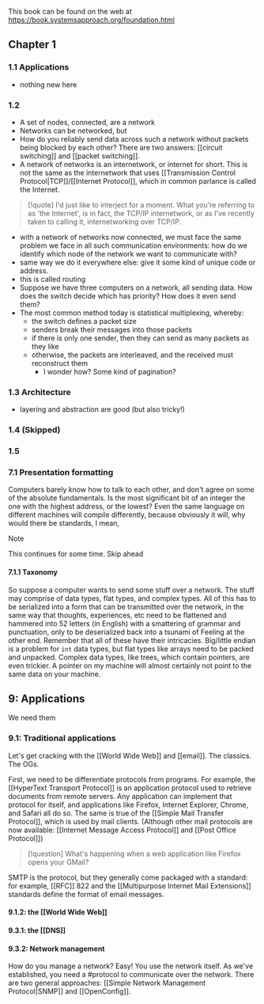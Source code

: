 This book can be found on the web at https://book.systemsapproach.org/foundation.html

## Chapter 1
### 1.1 Applications
- nothing new here
### 1.2
- A set of nodes, connected, are a network
- Networks can be networked, but
- How do you reliably send data across such a network without packets being blocked by each other? There are two answers: [[circuit switching]] and [[packet switching]].
- A network of networks is an internetwork, or internet for short. This is not the same as the internetwork that uses [[Transmission Control Protocol|TCP]]/[[Internet Protocol]], which in common parlance is called the Internet.
>[!quote]
>I'd just like to interject for a moment. What you're referring to as 'the Internet', is in fact, the TCP/IP internetwork, or as I've recently taken to calling it, internetworking over TCP/IP.
- with a network of networks now connected, we must face the same problem we face in all such communication environments: how do we identify which node of the network we want to communicate with?
- same way we do it everywhere else: give it some kind of unique code or address.
- this is called routing
- Suppose we have three computers on a network, all sending data. How does the switch decide which has priority? How does it even send them?
- The most common method today is statistical multiplexing, whereby:
	- the switch defines a packet size
	- senders break their messages into those packets
	- if there is only one sender, then they can send as many packets as they like
	- otherwise, the packets are interleaved, and the received must reconstruct them
		- I wonder how? Some kind of pagination?

### 1.3 Architecture
- layering and abstraction are good (but also tricky!)
### 1.4 (Skipped)
### 1.5

### 7.1 Presentation formatting
Computers barely know how to talk to each other, and don't agree on some of the absolute fundamentals. Is the most significant bit of an integer the one with the highest address, or the lowest? Even the same language on different machines will compile differently, because obviously it will, why would there be standards, I mean, 
>[!note]
>This continues for some time. Skip ahead

#### 7.1.1 Taxonomy
So suppose a computer wants to send some stuff over a network. The stuff may comprise of data types, flat types, and complex types. All of this has to be serialized into a form that can be transmitted over the network, in the same way that thoughts, experiences, etc need to be flattened and hammered into 52 letters (in English) with a smattering of grammar and punctuation, only to be deserialized back into a tsunami of Feeling at the other end.
Remember that all of these have their intricacies. Big/little endian is a problem for `int` data types, but flat types like arrays need to be packed and unpacked. Complex data types, like trees, which contain pointers, are even trickier. A pointer on my machine will almost certainly not point to the same data on your machine.

## 9: Applications
We need them

### 9.1: Traditional applications
Let's get cracking with the [[World Wide Web]] and [[email]]. The classics. The OGs.

First, we need to be differentiate protocols from programs. For example, the [[HyperText Transport Protocol]]  is an application protocol used to retrieve documents from remote servers. Any application can implement that protocol for itself, and applications like Firefox, Internet Explorer, Chrome, and Safari all do so. The same is true of the [[Simple Mail Transfer Protocol]], which is used by mail clients. (Although other mail protocols are now available: [[Internet Message Access Protocol]] and [[Post Office Protocol]])

>[!question]
>What's happening when a web application like Firefox opens your GMail?

SMTP is the protocol, but they generally come packaged with a standard: for example, [[RFC]] 822 and the [[Multipurpose Internet Mail Extensions]] standards define the format of email messages.

#### 9.1.2: the [[World Wide Web]]
#### 9.3.1: the [[DNS]]
#### 9.3.2: Network management
How do you manage a network? Easy! You use the network itself. As we've established, you need a #protocol to communicate over the network. There are two general approaches: [[Simple Network Management Protocol|SNMP]] and [[OpenConfig]].
